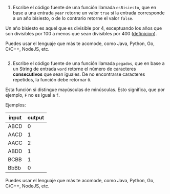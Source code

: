 1. Escribe el código fuente de una función llamada `esBisiesto`, que en base a una entrada `year` retorne un valor `true` si la entrada corresponde a un año bisiesto, o de lo contrario retorne el valor `false`.

  Un año bisiesto es aquel que es divisible por 4, exceptuando los años que son divisibles por 100 a menos que sean divisibles por 400 ([definicion](https://es.wikipedia.org/wiki/A%C3%B1o_bisiesto#Raz%C3%B3n_y_definici%C3%B3n_del_a%C3%B1o_bisiesto)).

  Puedes usar el lenguaje que más te acomode, como Java, Python, Go, C/C++, NodeJS, etc.

  ```respuesta
  ```

2. Escribe el código fuente de una función llamada `pegados`, que en base a un String de entrada `word` retorne el número de caracteres **consecutivos** que sean iguales. De no encontrarse caracteres repetidos, la función debe retornar `0`.

  Esta función si distingue mayúsculas de minúsculas. Esto significa, que por ejemplo, `F` no es igual a `f`.

  Ejemplos:

  | input | output |
  |-------|--------|
  | ABCD  | 0      |
  | AACD  | 1      |
  | AACC  | 2      |
  | ABDD  | 1      |
  | BCBB  | 1      |
  | BbBb  | 0      |

  Puedes usar el lenguaje que más te acomode, como Java, Python, Go, C/C++, NodeJS, etc.

  ```respuesta
  ```
